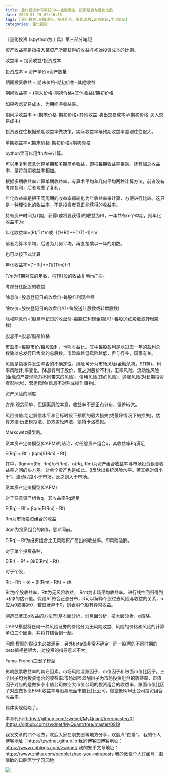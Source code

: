 ```yaml
---
title: 量化投资学习笔记09——金融理论、投资组合与量化选股
date: 2020-01-15 09:16:15
tags: [量化投资,金融理论、投资组合、量化选股,读书笔记,学习笔记]
categories: 量化投资
---
```


《量化投资:以python为工具》第三部分笔记

资产收益率是指投入某资产所能获得的收益与初始投资成本的比例。

收益率 = 投资收益/投资成本

投资成本 = 资产单价×资产数量

期间投资收益 = 期末价格-期初价格+其他收益

期间收益率 = (期末价格-期初价格+其他收益)/期初价格

如果考虑交易成本，为期间净收益率。

期间净收益率 = (期末价格-期初价格+其他收益-卖出交易成本)/(期初价格-买入交易成本)

投资者往往根据预期收益率做决策，实际收益率与预期收益率差别往往很大。

单期收益率=(期末价格-期初价格)/期初价格

python里可以用ffn库来计算。

可以用复利概念计算单期和多期简单收益，即把每期收益率相乘。还有加总收益率，是将每期收益率相加。

根据多期收益率计算单期收益率，有算术平均和几何平均两种计算方法，前者没有考虑复利，后者考虑了复利。

年化收益率是把不同周期的收益率都转化为年收益率来计算，方便进行比较。这只是一种理论化的收益率，不是投资者真正能获得的收益率。

持有资产时间为T期，获得(或将要获得)的收益为Rt，一年共有m个单期，则年化收益率为:

年化收益率=(Rt/T)*m或=[(1+Rt)**(1/T)-1]×m

前者为算术平均，后者为几何平均。再直接乘以一年的期数。

也可以按下式计算

年化收益率=(1+Rt)**(1/(T/m))-1

T/m为T期对应的年数，将T时段的收益复利m/T次。

考虑分红配股的收益

除息价=股息登记日的收盘价-每股红利现金额

除权价=股权登记日的收盘价/(1+每股送红股数或转增股数)

除权除息价=(股息登记日的收盘价-每股红利现金额)/(1+每股送红股数或转增股数)

股息率=股息/股票价格

市盈率=每股市价/每股盈利，也叫本益比。其中每股盈利是以过去一年的盈利总数除以总发行已售出的总股数。市盈率越低风险越低，但与行业，国家有关。

风险是指事件发生与否的不确定性。风险可分为市场风险(金融危机，911等)、利率风险(利率变化，降息有利于股价，反之对股价不利)、汇率风险、流动性风险(金融资产变现能力不同带来的风险)、信用风险(违约风险)、通胀风险(对长期投资者影响大)、营运风险(信息不对称或操作事物)。

资产风险的测度

方差:观念简单，但偏离风险本意，收益率不是正态分布，偏差较大。

风险价值:给定置信水平和目标时段下预期的最大损失(或最坏情况下的损失)。估算方法:历史模拟法、协方差矩阵法、蒙特卡洛模拟。

Markowitz模型略。

资本资产定价模型(CAPM)的结论，对任意资产组合q，其收益率Rq满足

E(Rq) = Rf + βqm[E(Rm) - Rf]

其中，βqm=σ(Rq, Rm)/σ²(Rm)，σ(Rq, Rm)为资产组合收益率与市场投资组合收益率之间的协方差。对单个资产也是如此。β反映出系统风险水平。若其绝对值小于1，波动程度小于市场，反之则大于市场。

资本资产定价模型(CAPM)

对于任意资产组合q，其收益率Rq满足

E(Rq) - Rf = βqm(E(Rm) - Rf)

Rm为市场投资组合的收益

βqm为投资组合的β值，意义同前。

E(Rq) - Rf为投资组合比无风险资产高出的收益率。即风险溢酬。

对于单个投资品种，

E(Ri) = Rf + βi(E(Rm) - Rf)

对于个股，

Rit - Rft = αi + βi(Rmt - Rft) + εit

Rit为个股收益率，Rft为无风险收益， Rmt为市场平均收益率。进行线性回归得到α和β的估计值。假设Rit符合正态分布，β可以解释个股过去风险与收益的关系，α应为0或接近0，若显著异于0，则表明个股有异常收益。

创造显著正α收益的方法有:基本面分析，消息面分析，技术面分析，α策略。

CAPM模型将任何一种风险证券的价格分为无风险收益、风险的价格和风险的计算单位三个因素，并将其结合到一起。

问题:模型的假设未必被满足，另外beta值非常不确定，同一股票的不同时期的beta值相差很大，对投资的指导意义不大。

Fama-French三因子模型

影响股票收益率的其它因素。市场风险溢酬因子、市值因子和账面市值比因子。三个因子均为投资组合的收益率:市场风险溢酬因子为市场投资组合的收益率，市值因子对应的是做多小市值公司做空大市值公司的投资组合的收益率，账面市值比因子对应做多高B/M(收益率与股票账面市值比)比公司，做空低B/M比公司投资组合收益率。

具体实现就略了。

本章代码:[https://github.com/zwdnet/MyQuant/tree/master/0](https://github.com/zwdnet/MyQuant/tree/master/08)9



我发文章的四个地方，欢迎大家在朋友圈等地方分享，欢迎点“在看”。
我的个人博客地址：https://zwdnet.github.io
我的博客园博客地址： https://www.cnblogs.com/zwdnet/
我的知乎文章地址： https://www.zhihu.com/people/zhao-you-min/posts
我的微信个人订阅号：赵瑜敏的口腔医学学习园地

![](https://zymblog-1258069789.cos.ap-chengdu.myqcloud.com/other/wx.jpg)